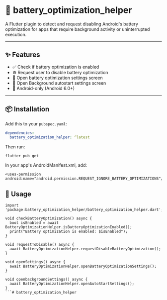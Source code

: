 # 🔋 battery_optimization_helper

A Flutter plugin to detect and request disabling Android's battery optimization for apps that require background activity or uninterrupted execution.

---

## ✨ Features

- ✅ Check if battery optimization is enabled
- ⚙️ Request user to disable battery optimization
- 📱 Open battery optimization settings screen
- 📱 Open Background autostart settings screen
- 🚫 Android-only (Android 6.0+)

---

## 📦 Installation

Add this to your `pubspec.yaml`:

```yaml
dependencies:
  battery_optimization_helper: ^latest
  ```

Then run:

```
flutter pub get
```

In your app's AndroidManifest.xml, add:

```
<uses-permission android:name="android.permission.REQUEST_IGNORE_BATTERY_OPTIMIZATIONS"/>

```

## 🧪 Usage

```
import 'package:battery_optimization_helper/battery_optimization_helper.dart';

void checkBatteryOptimization() async {
  bool isEnabled = await BatteryOptimizationHelper.isBatteryOptimizationEnabled();
  print("Battery optimization is enabled: $isEnabled");
}

void requestToDisable() async {
  await BatteryOptimizationHelper.requestDisableBatteryOptimization();
}

void openSettings() async {
  await BatteryOptimizationHelper.openBatteryOptimizationSettings();
}

void openbackgroundSettings() async {
  await BatteryOptimizationHelper.openAutoStartSettings();
}
```# battery_optimization_helper
